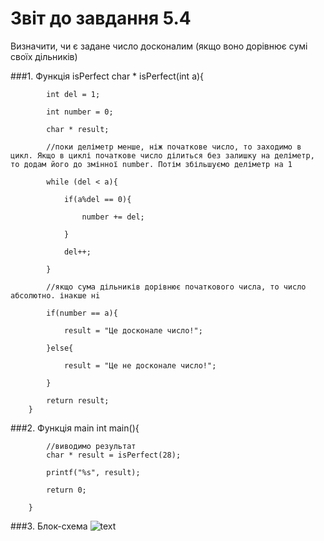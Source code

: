 # Звіт до завдання 5.4

Визначити, чи є задане число досконалим (якщо воно дорівнює сумі своїх дільників)

###1. Функція isPerfect
		char * isPerfect(int a){
		
			int del = 1;
			
			int number = 0;
			
			char * result;
	
			//поки деліметр менше, ніж початкове число, то заходимо в цикл. Якщо в циклі початкове число ділиться без залишку на деліметр, то додам його до змінної number. Потім збільшуємо деліметр на 1
			
 			while (del < a){
 	
 				if(a%del == 0){
 		
 					number += del;
 		
 				}
 		
 				del++;
 	
 			}
 			
			//якщо сума дільників дорівнює початкового числа, то число абсолютно. інакше нi
	
			if(number == a){
	
				result = "Це досконале число!";
	
			}else{
	
				result = "Це не досконале число!";
	
			}
	
			return result;
		}

###2. Функція main
		int main(){
	
			//виводимо результат
			char * result = isPerfect(28);

			printf("%s", result);
	
			return 0;
	
		}
###3. Блок-схема
![text](file:///home/parallels/lab07/md/block-schemes/lab05/fourthEx.png)
